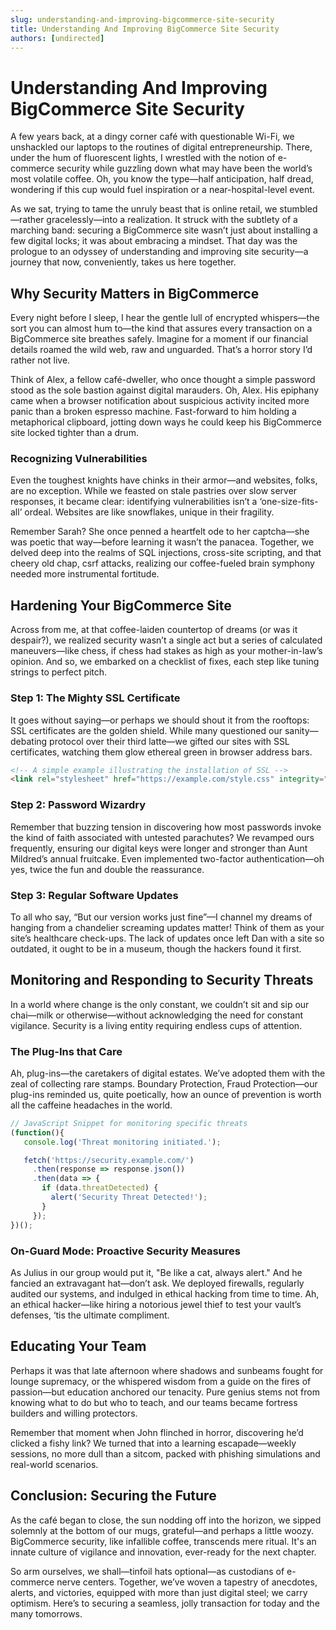 ```yaml
---
slug: understanding-and-improving-bigcommerce-site-security
title: Understanding And Improving BigCommerce Site Security
authors: [undirected]
---
```



# Understanding And Improving BigCommerce Site Security

A few years back, at a dingy corner café with questionable Wi-Fi, we unshackled our laptops to the routines of digital entrepreneurship. There, under the hum of fluorescent lights, I wrestled with the notion of e-commerce security while guzzling down what may have been the world’s most volatile coffee. Oh, you know the type—half anticipation, half dread, wondering if this cup would fuel inspiration or a near-hospital-level event.

As we sat, trying to tame the unruly beast that is online retail, we stumbled—rather gracelessly—into a realization. It struck with the subtlety of a marching band: securing a BigCommerce site wasn’t just about installing a few digital locks; it was about embracing a mindset. That day was the prologue to an odyssey of understanding and improving site security—a journey that now, conveniently, takes us here together.

## Why Security Matters in BigCommerce

Every night before I sleep, I hear the gentle lull of encrypted whispers—the sort you can almost hum to—the kind that assures every transaction on a BigCommerce site breathes safely. Imagine for a moment if our financial details roamed the wild web, raw and unguarded. That’s a horror story I’d rather not live. 

Think of Alex, a fellow café-dweller, who once thought a simple password stood as the sole bastion against digital marauders. Oh, Alex. His epiphany came when a browser notification about suspicious activity incited more panic than a broken espresso machine. Fast-forward to him holding a metaphorical clipboard, jotting down ways he could keep his BigCommerce site locked tighter than a drum.

### Recognizing Vulnerabilities

Even the toughest knights have chinks in their armor—and websites, folks, are no exception. While we feasted on stale pastries over slow server responses, it became clear: identifying vulnerabilities isn’t a ‘one-size-fits-all’ ordeal. Websites are like snowflakes, unique in their fragility.

Remember Sarah? She once penned a heartfelt ode to her captcha—she was poetic that way—before learning it wasn’t the panacea. Together, we delved deep into the realms of SQL injections, cross-site scripting, and that cheery old chap, csrf attacks, realizing our coffee-fueled brain symphony needed more instrumental fortitude.

## Hardening Your BigCommerce Site

Across from me, at that coffee-laiden countertop of dreams (or was it despair?), we realized security wasn’t a single act but a series of calculated maneuvers—like chess, if chess had stakes as high as your mother-in-law’s opinion. And so, we embarked on a checklist of fixes, each step like tuning strings to perfect pitch.

### Step 1: The Mighty SSL Certificate

It goes without saying—or perhaps we should shout it from the rooftops: SSL certificates are the golden shield. While many questioned our sanity—debating protocol over their third latte—we gifted our sites with SSL certificates, watching them glow ethereal green in browser address bars.

```html
<!-- A simple example illustrating the installation of SSL -->
<link rel="stylesheet" href="https://example.com/style.css" integrity="sha384-AAA..."/>
```

### Step 2: Password Wizardry

Remember that buzzing tension in discovering how most passwords invoke the kind of faith associated with untested parachutes? We revamped ours frequently, ensuring our digital keys were longer and stronger than Aunt Mildred’s annual fruitcake. Even implemented two-factor authentication—oh yes, twice the fun and double the reassurance.

### Step 3: Regular Software Updates

To all who say, “But our version works just fine”—I channel my dreams of hanging from a chandelier screaming updates matter! Think of them as your site’s healthcare check-ups. The lack of updates once left Dan with a site so outdated, it ought to be in a museum, though the hackers found it first.

## Monitoring and Responding to Security Threats

In a world where change is the only constant, we couldn’t sit and sip our chai—milk or otherwise—without acknowledging the need for constant vigilance. Security is a living entity requiring endless cups of attention.

### The Plug-Ins that Care

Ah, plug-ins—the caretakers of digital estates. We’ve adopted them with the zeal of collecting rare stamps. Boundary Protection, Fraud Protection—our plug-ins reminded us, quite poetically, how an ounce of prevention is worth all the caffeine headaches in the world.

```javascript
// JavaScript Snippet for monitoring specific threats
(function(){
   console.log('Threat monitoring initiated.');

   fetch('https://security.example.com/')
     .then(response => response.json())
     .then(data => {
       if (data.threatDetected) {
         alert('Security Threat Detected!');
       }
     });
})();
```

### On-Guard Mode: Proactive Security Measures

As Julius in our group would put it, "Be like a cat, always alert." And he fancied an extravagant hat—don’t ask. We deployed firewalls, regularly audited our systems, and indulged in ethical hacking from time to time. Ah, an ethical hacker—like hiring a notorious jewel thief to test your vault’s defenses, ‘tis the ultimate compliment.

## Educating Your Team

Perhaps it was that late afternoon where shadows and sunbeams fought for lounge supremacy, or the whispered wisdom from a guide on the fires of passion—but education anchored our tenacity. Pure genius stems not from knowing what to do but who to teach, and our teams became fortress builders and willing protectors.

Remember that moment when John flinched in horror, discovering he’d clicked a fishy link? We turned that into a learning escapade—weekly sessions, no more dull than a sitcom, packed with phishing simulations and real-world scenarios.

## Conclusion: Securing the Future

As the café began to close, the sun nodding off into the horizon, we sipped solemnly at the bottom of our mugs, grateful—and perhaps a little woozy. BigCommerce security, like infallible coffee, transcends mere ritual. It's an innate culture of vigilance and innovation, ever-ready for the next chapter.

So arm ourselves, we shall—tinfoil hats optional—as custodians of e-commerce nerve centers. Together, we’ve woven a tapestry of anecdotes, alerts, and victories, equipped with more than just digital steel; we carry optimism. Here’s to securing a seamless, jolly transaction for today and the many tomorrows.